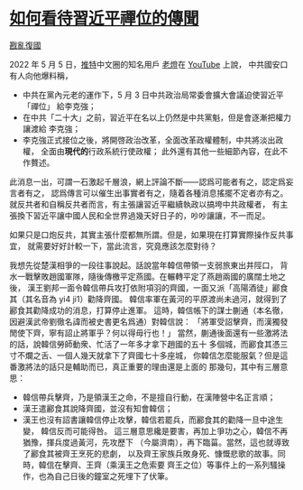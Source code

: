 # [如何看待習近平禪位的傳聞](https://github.com/rebuild-roc/main/blob/master/topics/abdication.md)

[戡亂復國](mailto:rebld-roc@protonmail.com)

2022 年 5 月 5 日，[推特](https://twitter.com)中文圈的知名用戶
[老燈](https://www.youtube.com/c/老灯)在
[YouTube](https://www.youtube.com) 上說，
中共國安口有人向他爆料稱，
* 中共在黨內元老的運作下，5 月 3 日中共政治局常委會擴大會議迫使習近平「禪位」
  給李克強；
* 在中共「二十大」之前，習近平在名以上仍然是中共黨魁，但是會逐漸把權力讓渡給
  李克強；
* 李克強正式接位之後，將開啓政治改革，全面改革政權體制，中共將淡出政權，
  全面由**現代的**行政系統行使政權；
此外還有其他一些細節內容，在此不作贅述。

此消息一出，可謂一石激起千層浪，網上評論不斷——認爲可能者有之，認定爲妄言者有之，
認爲傳言可以催生出事實者有之，隨着各種消息搖擺不定者亦有之。
就反共者和自稱反共者而言，有主張讓習近平繼續執政以搞垮中共政權者，
有主張換下習近平讓中國人民和全世界過幾天好日子的，吵吵讓讓，不一而足。

如果只是口炮反共，其實主張什麼都無所謂。但是，如果現在打算實際操作反共事宜，
就需要好好計較一下，當此流言，究竟應該怎麼對待？

我想先從楚漢相爭的一段往事說起。話說當年韓信帶領一支弱旅東出井陘口，
背水一戰擊敗趙國軍隊，隨後傳檄平定燕國。在輾轉平定了燕趙兩國的廣闊土地之後，
漢王劉邦一面令韓信帶兵攻打依附項羽的齊國，一面又派「高陽酒徒」酈食其（其名音為
yi4 ji1）勸降齊國。
韓信率軍在黃河的平原渡尚未過河，就得到了酈食其勸降成功的消息，打算停止進軍。
這時，韓信帳下的謀士蒯通（本名徹，因避漢武帝劉徹名諱而被史書更名爲通）對韓信說：
「將軍受詔擊齊，而漢獨發閒使下齊，寧有詔止將軍乎？何以得毋行也！」
當然，蒯通後面還有一些激將法的話，說韓信勞師動衆、忙活了一年多才拿下趙國的五十
多個城，而酈食其憑三寸不爛之舌、一個人幾天就拿下了齊國七十多座城，
你韓信怎麼能服氣？但是這番激將法的話只是輔助而已，真正重要的理由還是上面的
那幾句，其中有三層意思：
* 韓信帶兵擊齊，乃是領漢王之命，不是擅自行動，在漢陣營中名正言順；
* 漢王遣酈食其說降齊國，並沒有知會韓信；
* 漢王也沒有詔書讓韓信停止攻擊，韓信若罷兵，而酈食其的勸降一旦中途生變，
  韓信反而可能得咎。
這三層意思纔是要害，再加上爭功之心，韓信不再猶豫，揮兵度過黃河，先攻歷下
（今屬濟南），再下臨菑。當然，這也就導致了酈食其被齊王烹死的悲劇，
以及齊王家族兵敗身死、慷慨悲歌的故事。同時，韓信在擊齊、王齊（乘漢王之危索要
齊王之位）等事件上的一系列騷操作，也為自己日後的鐘室之死埋下了伏筆。
